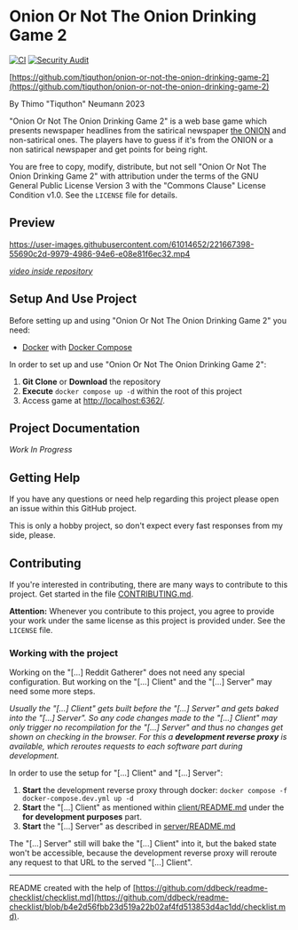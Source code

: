 # Onion Or Not The Onion Drinking Game 2

[![CI](https://github.com/tiquthon/onion-or-not-the-onion-drinking-game-2/actions/workflows/general.yml/badge.svg)](https://github.com/tiquthon/onion-or-not-the-onion-drinking-game-2/actions/workflows/general.yml)
[![Security Audit](https://github.com/tiquthon/onion-or-not-the-onion-drinking-game-2/actions/workflows/audit.yml/badge.svg)](https://github.com/tiquthon/onion-or-not-the-onion-drinking-game-2/actions/workflows/audit.yml)

[https://github.com/tiquthon/onion-or-not-the-onion-drinking-game-2](https://github.com/tiquthon/onion-or-not-the-onion-drinking-game-2)

By Thimo "Tiquthon" Neumann 2023

"Onion Or Not The Onion Drinking Game 2" is a web base game which presents newspaper headlines from the satirical newspaper [the ONION](https://www.theonion.com/) and non-satirical ones.
The players have to guess if it's from the ONION or a non satirical newspaper and get points for being right.

You are free to copy, modify, distribute, but not sell "Onion Or Not The Onion Drinking Game 2" with attribution under the terms of the GNU General Public License Version 3 with the "Commons Clause" License Condition v1.0.
See the `LICENSE` file for details.

## Preview

https://user-images.githubusercontent.com/61014652/221667398-55690c2d-9979-4986-94e6-e08e81f6ec32.mp4

*[video inside repository](assets/preview.mp4)*

## Setup And Use Project

Before setting up and using "Onion Or Not The Onion Drinking Game 2" you need:
- [Docker](https://www.docker.com/) with [Docker Compose](https://docs.docker.com/compose/)

In order to set up and use "Onion Or Not The Onion Drinking Game 2":
1. **Git Clone** or **Download** the repository
2. **Execute** `docker compose up -d` within the root of this project
3. Access game at [http://localhost:6362/](http://localhost:6362/).

## Project Documentation

*Work In Progress*

## Getting Help

If you have any questions or need help regarding this project please open an issue within this GitHub project.

This is only a hobby project, so don't expect every fast responses from my side, please.

## Contributing

If you're interested in contributing, there are many ways to contribute to this project.
Get started in the file [CONTRIBUTING.md](CONTRIBUTING.md).

**Attention:** Whenever you contribute to this project, you agree to provide your work under the same license as this project is provided under.
See the `LICENSE` file.

### Working with the project

Working on the "\[...\] Reddit Gatherer" does not need any special configuration.
But working on the "\[...\] Client" and the "\[...\] Server" may need some more steps.

*Usually the "\[...\] Client" gets built before the "\[...\] Server" and gets baked into the "\[...\] Server".*
*So any code changes made to the "\[...\] Client" may only trigger no recompilation for the "\[...\] Server" and thus no changes get shown on checking in the browser.*
*For this a **development reverse proxy** is available, which reroutes requests to each software part during development.*

In order to use the setup for "\[...\] Client" and "\[...\] Server":
1. **Start** the development reverse proxy through docker: `docker compose -f docker-compose.dev.yml up -d`
2. **Start** the "\[...\] Client" as mentioned within [client/README.md](client/README.md) under the **for development purposes** part.
3. **Start** the "\[...\] Server" as described in [server/README.md](server/README.md)

The "\[...\] Server" still will bake the "\[...\] Client" into it, but the baked state won't be accessible, because the development reverse proxy will reroute any request to that URL to the served "\[...\] Client". 

---

README created with the help of [https://github.com/ddbeck/readme-checklist/checklist.md](https://github.com/ddbeck/readme-checklist/blob/b4e2d56fbb23d519a22b02af4fd513853d4ac1dd/checklist.md).

